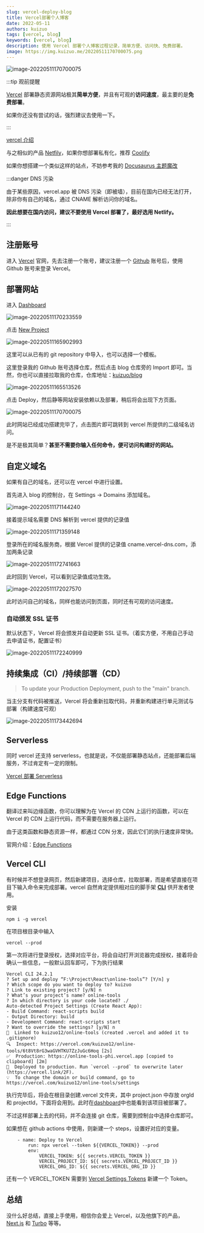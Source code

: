 ```yaml
---
slug: vercel-deploy-blog
title: Vercel部署个人博客
date: 2022-05-11
authors: kuizuo
tags: [vercel, blog]
keywords: [vercel, blog]
description: 使用 Vercel 部署个人博客过程记录，简单方便、访问快、免费部署。
image: https://img.kuizuo.me/20220511170700075.png
---
```


![image-20220511170700075](https://img.kuizuo.me/20220511170700075.png)

:::tip 观前提醒

[Vercel](https://vercel.com/) 部署静态资源网站极其**简单方便**，并且有可观的**访问速度**，最主要的是**免费部署**。

如果你还没有尝试的话，强烈建议去使用一下。

:::

[vercel 介绍](https://zhuanlan.zhihu.com/p/452654619)

与之相似的产品 [Netfily](https://netlify.com)，如果你想部署私有化，推荐 [Coolify](https://coolify.io)

如果你想搭建一个类似这样的站点，不妨参考我的 [Docusaurus 主题魔改](/docs/docusaurus-guides)

:::danger DNS 污染

由于某些原因，vercel.app 被 DNS 污染（即被墙），目前在国内已经无法打开，除非你有自己的域名，通过 CNAME 解析访问你的域名。

**因此想要在国内访问，建议不要使用 Vercel 部署了，最好选用 Netlify。**

:::

<!-- truncate -->

## 注册账号

进入 [Vercel](https://vercel.com) 官网，先去注册一个账号，建议注册一个 [Github](https://github.com/) 账号后，使用 Github 账号来登录 Vercel。

## 部署网站

进入 [Dashboard](https://vercel.com/dashboard)

![image-20220511170233559](https://img.kuizuo.me/20220511170233559.png)

点击 [New Project](https://vercel.com/new)

![image-20220511165902993](https://img.kuizuo.me/20220511165902993.png)

这里可以从已有的 git repository 中导入，也可以选择一个模板。

这里登录我的 Github 账号选择仓库，然后点击 blog 仓库旁的 Import 即可。当然，你也可以直接拉取我的仓库，仓库地址：[kuizuo/blog](https://github.com/kuizuo/blog)

![image-20220511165513526](https://img.kuizuo.me/20220511165513526.png)

点击 Deploy，然后静等网站安装依赖以及部署，稍后将会出现下方页面。

![image-20220511170700075](https://img.kuizuo.me/20220511170700075.png)

此时网站已经成功搭建完毕了，点击图片即可跳转到 vercel 所提供的二级域名访问。

是不是极其简单？**甚至不需要你输入任何命令，便可访问构建好的网站。**

## 自定义域名

如果有自己的域名，还可以在 vercel 中进行设置。

首先进入 blog 的控制台，在 Settings -> Domains 添加域名。

![image-20220511171144240](https://img.kuizuo.me/20220511171144240.png)

接着提示域名需要 DNS 解析到 vercel 提供的记录值

![image-20220511171359148](https://img.kuizuo.me/20220511171359148.png)

登录所在的域名服务商，根据 Vercel 提供的记录值 cname.vercel-dns.com，添加两条记录

![image-20220511172741663](https://img.kuizuo.me/20220511172741663.png)

此时回到 Vercel，可以看到记录值成功生效。

![image-20220511172027570](https://img.kuizuo.me/20220511172027570.png)

此时访问自己的域名，同样也能访问到页面，同时还有可观的访问速度。

### 自动颁发 SSL 证书

默认状态下，Vercel 将会颁发并自动更新 SSL 证书。（着实方便，不用自己手动去申请证书，配置证书）

![image-20220511172240999](https://img.kuizuo.me/20220511172240999.png)

## 持续集成（CI）/持续部署（CD）

> To update your Production Deployment, push to the "main" branch.

当主分支有代码被推送，Vercel 将会重新拉取代码，并重新构建进行单元测试与部署（构建速度可观）

![image-20220511173442694](https://img.kuizuo.me/20220511173442694.png)

## Serverless

同时 vercel 还支持 serverless，也就是说，不仅能部署静态站点，还能部署后端服务，不过肯定有一定的限制。

[Vercel 部署 Serverless](/blog/vercel-deploy-serverless)

## Edge Functions

翻译过来叫边缘函数，你可以理解为在 Vercel 的 CDN 上运行的函数，可以在 Vercel 的 CDN 上运行代码，而不需要在服务器上运行。

由于这类函数和静态资源一样，都通过 CDN 分发，因此它们的执行速度非常快。

官网介绍：[Edge Functions](https://vercel.com/docs/concepts/functions/edge-functions)

## Vercel CLI

有时候并不想登录网页，然后新建项目，选择仓库，拉取部署，而是希望直接在项目下输入命令来完成部署。vercel 自然肯定提供相对应的脚手架 **[CLI](https://vercel.com/docs/cli)** 供开发者使用。

安装

```
npm i -g vercel
```

在项目根目录中输入

```
vercel --prod
```

第一次将进行登录授权，选择对应平台，将会自动打开浏览器完成授权，接着将会确认一些信息，一般默认回车即可，下为执行结果

```
Vercel CLI 24.2.1
? Set up and deploy “F:\Project\React\online-tools”? [Y/n] y
? Which scope do you want to deploy to? kuizuo
? Link to existing project? [y/N] n
? What’s your project’s name? online-tools
? In which directory is your code located? ./
Auto-detected Project Settings (Create React App):
- Build Command: react-scripts build
- Output Directory: build
- Development Command: react-scripts start
? Want to override the settings? [y/N] n
🔗  Linked to kuizuo12/online-tools (created .vercel and added it to .gitignore)
🔍  Inspect: https://vercel.com/kuizuo12/online-tools/6t8Vt8rG3waGVHTKU7ZzJuGc6Hoq [2s]
✅  Production: https://online-tools-phi.vercel.app [copied to clipboard] [2m]
📝  Deployed to production. Run `vercel --prod` to overwrite later (https://vercel.link/2F).
💡  To change the domain or build command, go to https://vercel.com/kuizuo12/online-tools/settings
```

执行完毕后，将会在根目录创建.vercel 文件夹，其中 project.json 中存放 orgId 和 projectId，下面将会用到。此时在[dashboard](https://vercel.com/dashboard)中也能看到该项目被部署了。

不过这样部署上去的代码，并不会连接 git 仓库，需要到控制台中选择仓库即可。

如果想在 github actions 中使用，则新建一个 steps，设置好对应的变量。

```
	- name: Deploy to Vercel
        run: npx vercel --token ${{VERCEL_TOKEN}} --prod
        env:
            VERCEL_TOKEN: ${{ secrets.VERCEL_TOKEN }}
            VERCEL_PROJECT_ID: ${{ secrets.VERCEL_PROJECT_ID }}
            VERCEL_ORG_ID: ${{ secrets.VERCEL_ORG_ID }}
```

还有一个 VERCEL_TOKEN 需要到 [Vercel Settings Tokens](https://vercel.com/account/tokens) 新建一个 Token。

## 总结

没什么好总结，直接上手使用，相信你会爱上 Vercel，以及他旗下的产品，[Next.js](https://github.com/vercel/next.js) 和 [Turbo](https://github.com/vercel/turbo) 等等。
